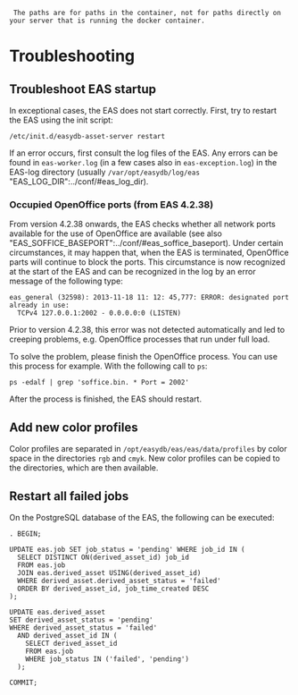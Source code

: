 ~~~
 The paths are for paths in the container, not for paths directly on your server that is running the docker container.
~~~


#  Troubleshooting

##  Troubleshoot EAS startup

In exceptional cases, the EAS does not start correctly. First, try to restart the EAS using the init script:

~~~
/etc/init.d/easydb-asset-server restart
~~~

If an error occurs, first consult the log files of the EAS. Any errors can be found in `eas-worker.log` (in a few cases also in `eas-exception.log`) in the EAS-log directory (usually `/var/opt/easydb/log/eas` "EAS_LOG_DIR":../conf/#eas_log_dir).

### Occupied OpenOffice ports (from EAS 4.2.38)

From version 4.2.38 onwards, the EAS checks whether all network ports available for the use of OpenOffice are available (see also "EAS_SOFFICE_BASEPORT":../conf/#eas_soffice_baseport). Under certain circumstances, it may happen that, when the EAS is terminated, OpenOffice parts will continue to block the ports. This circumstance is now recognized at the start of the EAS and can be recognized in the log by an error message of the following type:

~~~
eas_general (32598): 2013-11-18 11: 12: 45,777: ERROR: designated port already in use:
  TCPv4 127.0.0.1:2002 - 0.0.0.0:0 (LISTEN)
~~~

Prior to version 4.2.38, this error was not detected automatically and led to creeping problems, e.g. OpenOffice processes that run under full load.

To solve the problem, please finish the OpenOffice process. You can use this process for example. With the following call to ` ps `:

~~~
ps -edalf | grep 'soffice.bin. * Port = 2002'
~~~

After the process is finished, the EAS should restart.

##  Add new color profiles

Color profiles are separated in `/opt/easydb/eas/eas/data/profiles` by color space in the directories `rgb` and `cmyk`. New color profiles can be copied to the directories, which are then available.

##  Restart all failed jobs

On the PostgreSQL database of the EAS, the following can be executed:

~~~
. BEGIN;

UPDATE eas.job SET job_status = 'pending' WHERE job_id IN (
  SELECT DISTINCT ON(derived_asset_id) job_id
  FROM eas.job
  JOIN eas.derived_asset USING(derived_asset_id)
  WHERE derived_asset.derived_asset_status = 'failed'
  ORDER BY derived_asset_id, job_time_created DESC
);

UPDATE eas.derived_asset
SET derived_asset_status = 'pending'
WHERE derived_asset_status = 'failed'
  AND derived_asset_id IN (
    SELECT derived_asset_id
    FROM eas.job
    WHERE job_status IN ('failed', 'pending')
  );

COMMIT;
~~~

